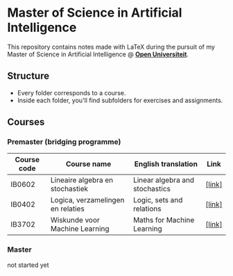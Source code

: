 <!-- markdownlint-disable MD059 -->
<!-- markdownlint-disable MD030 -->

# Master of Science in Artificial Intelligence

This repository contains notes made with LaTeX during the pursuit of my Master of Science in Artificial Intelligence @ [**Open Universiteit**](https://ou.nl/).

## Structure

-   Every folder corresponds to a course.
-   Inside each folder, you'll find subfolders for exercises and assignments.

## Courses

### Premaster (bridging programme)

| Course code | Course name                       | English translation            | Link                                                 |
| ----------- | --------------------------------- | ------------------------------ | ---------------------------------------------------- |
| IB0602      | Lineaire algebra en stochastiek   | Linear algebra and stochastics | [[link]](./Lineaire%20algebra%20en%20stochastiek/)   |
| IB0402      | Logica, verzamelingen en relaties | Logic, sets and relations      | [[link]](./Logica,%20verzamelingen%20en%20relaties/) |
| IB3702      | Wiskunde voor Machine Learning    | Maths for Machine Learning     | [[link]](./Wiskunde%20voor%20Machine%20Learning/)    |

### Master

not started yet
